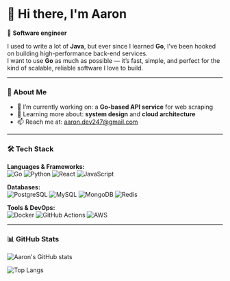 # 👋 Hi there, I'm Aaron

🚀 **Software engineer**

I used to write a lot of **Java**, but ever since I learned **Go**, I’ve been hooked on building high-performance back-end services.  
I want to use **Go** as much as possible — it’s fast, simple, and perfect for the kind of scalable, reliable software I love to build.

---

### 🧠 About Me
- 🔭 I’m currently working on: a **Go-based API service** for web scraping 
- 🌱 Learning more about: **system design** and **cloud architecture**  
- 📫 Reach me at: [aaron.dev247@gmail.com](mailto:aaron.dev247@gmail.com)  

---

### 🛠️ Tech Stack

**Languages & Frameworks:**  
![Go](https://img.shields.io/badge/-Go-00ADD8?logo=go&logoColor=white)
![Python](https://img.shields.io/badge/-Python-3776AB?logo=python&logoColor=white)
![React](https://img.shields.io/badge/-React-61DAFB?logo=react&logoColor=black)
![JavaScript](https://img.shields.io/badge/-JavaScript-F7DF1E?logo=javascript&logoColor=black)

**Databases:**  
![PostgreSQL](https://img.shields.io/badge/-PostgreSQL-336791?logo=postgresql&logoColor=white)
![MySQL](https://img.shields.io/badge/-MySQL-4479A1?logo=mysql&logoColor=white)
![MongoDB](https://img.shields.io/badge/-MongoDB-47A248?logo=mongodb&logoColor=white)
![Redis](https://img.shields.io/badge/-Redis-DC382D?logo=redis&logoColor=white)

**Tools & DevOps:**  
![Docker](https://img.shields.io/badge/-Docker-2496ED?logo=docker&logoColor=white)
![GitHub Actions](https://img.shields.io/badge/-GitHub%20Actions-2088FF?logo=github-actions&logoColor=white)
![AWS](https://img.shields.io/badge/-AWS-232F3E?logo=amazon-aws&logoColor=white)

---

### 📊 GitHub Stats

![Aaron's GitHub stats](https://github-readme-stats.vercel.app/api?username=aarondever&show_icons=true&theme=dark)

![Top Langs](https://github-readme-stats.vercel.app/api/top-langs/?username=aarondever&layout=compact&theme=dark)

<!--
---

### 🏗️ Featured Projects

🔹 [**GoServe**](https://github.com/aaron/goserve) – A high-performance Go HTTP server template with middleware and JWT auth  
🔹 [**React Dashboard**](https://github.com/aaron/react-dashboard) – Admin dashboard built with React, Hooks, and Chart.js  
🔹 [**DataSync**](https://github.com/aaron/datasync) – Real-time data synchronization service using Go and PostgreSQL  
🔹 [**PyTasker**](https://github.com/aaron/pytasker) – Python-based automation tool for background job scheduling  

---

### 🌐 Connect With Me

[![Portfolio](https://img.shields.io/badge/-Website-000?logo=vercel&logoColor=white)](https://aaron.dev)
[![LinkedIn](https://img.shields.io/badge/-LinkedIn-0077B5?logo=linkedin&logoColor=white)](https://linkedin.com/in/aaron)
[![Twitter](https://img.shields.io/badge/-Twitter-1DA1F2?logo=twitter&logoColor=white)](https://twitter.com/aarondev)

---

⭐️ _“Simplicity is the soul of efficiency.” – Austin Freeman_
-->
